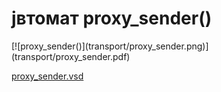 # јвтомат proxy_sender()


<div class=automatpng markdown="1">
[![proxy_sender()](transport/proxy_sender.png)](transport/proxy_sender.pdf)
</div>

[proxy_sender.vsd](transport/proxy_sender.vsd)

